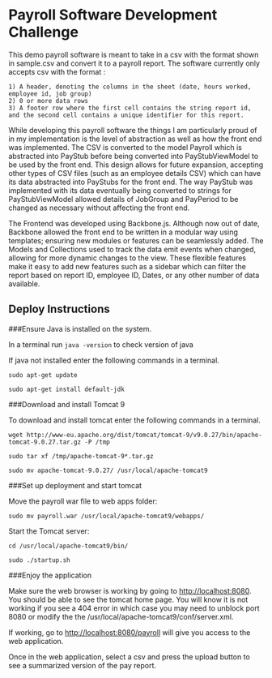 # Payroll Software Development Challenge
This demo payroll software is meant to take in a csv with the format shown in sample.csv and convert it to a payroll report.
The software currently only accepts csv with the format :
                                                        
    1) A header, denoting the columns in the sheet (date, hours worked, employee id, job group)
    2) 0 or more data rows
    3) A footer row where the first cell contains the string report id, and the second cell contains a unique identifier for this report.

While developing this payroll software the things I am particularly proud of in my implementation is the level of abstraction
as well as how the front end was implemented. The CSV is converted to the model Payroll which is abstracted into PayStub before being converted
into PayStubViewModel to be used by the front end. This design allows for future expansion, accepting other types of CSV files (such as an employee details CSV)
which can have its data abstracted into PayStubs for the front end. The way PayStub was implemented with its data eventually being converted to strings for
PayStubViewModel allowed details of JobGroup and PayPeriod to be changed as necessary without affecting the front end.

The Frontend was developed using Backbone.js. Although now out of date, Backbone allowed the front end to be written in a modular way using templates;
ensuring new modules or features can be seamlessly added. The Models and Collections used to track the data emit events when changed, allowing for more dynamic
changes to the view. These flexible features make it easy to add new features such as a sidebar which can filter the report based on report ID, employee ID, Dates, or any
other number of data available.

## Deploy Instructions

###Ensure Java is installed on the system.

In a terminal run `java -version` to check version of java

If java not installed enter the following commands in a terminal.

`sudo apt-get update`

`sudo apt-get install default-jdk`

###Download and install Tomcat 9

To download and install tomcat enter the following commands in a terminal.

`wget http://www-eu.apache.org/dist/tomcat/tomcat-9/v9.0.27/bin/apache-tomcat-9.0.27.tar.gz -P /tmp`

`sudo tar xf /tmp/apache-tomcat-9*.tar.gz`

`sudo mv apache-tomcat-9.0.27/ /usr/local/apache-tomcat9`

###Set up deployment and start tomcat

Move the payroll war file to web apps folder:

`sudo mv payroll.war /usr/local/apache-tomcat9/webapps/`

Start the Tomcat server:

`cd /usr/local/apache-tomcat9/bin/`

`sudo ./startup.sh`

###Enjoy the application

Make sure the web browser is working by going to <http://localhost:8080>. You should be able to see the tomcat home page.
You will know it is not working if you see a 404 error in which case you may need to unblock port 8080 or modify the
the /usr/local/apache-tomcat9/conf/server.xml.

If working, go to <http://localhost:8080/payroll> will give you access to the web application.

Once in the web application, select a csv and press the upload button to see a summarized version of the pay report.
